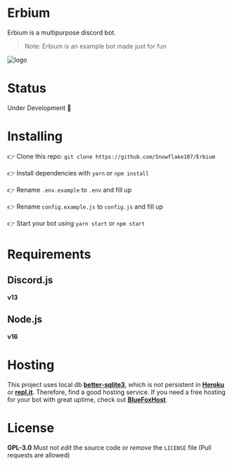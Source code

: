 # Erbium
Erbium is a multipurpose discord bot.

> Note: Erbium is an example bot made just for fun

![logo](https://raw.githubusercontent.com/21Z/Erbium/main/assets/ersm.png)

# Status
Under Development 🚧

# Installing
👉 Clone this repo: `git clone https://github.com/Snowflake107/Erbium`

👉 Install dependencies with `yarn` or `npm install`

👉 Rename `.env.example` to `.env` and fill up

👉 Rename `config.example.js` to `config.js` and fill up

👉 Start your bot using `yarn start` or `npm start`

# Requirements
## Discord.js
**v13**

## Node.js
**v16**

# Hosting
This project uses local db **[better-sqlite3](https://npmjs.com/package/better-sqlite3)**, which is not persistent in **[Heroku](https://heroku.com)** or **[repl.it](https://repl.it)**. Therefore, find a good hosting service. If you need a free hosting for your bot with great uptime, check out **[BlueFoxHost](https://bluefoxhost.com)**.

# License
**GPL-3.0**
Must not *edit* the source code or *remove* the `LICENSE` file (Pull requests are allowed)